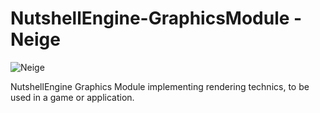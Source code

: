 # NutshellEngine-GraphicsModule - Neige
![Neige](https://i.imgur.com/3W8Vc7F.png)

NutshellEngine Graphics Module implementing rendering technics, to be used in a game or application.